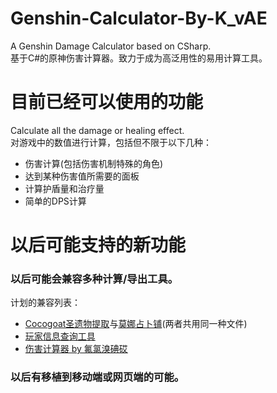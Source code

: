 # Genshin-Calculator-By-K_vAE
A Genshin Damage Calculator based on CSharp.  
基于C#的原神伤害计算器。致力于成为高泛用性的易用计算工具。

# 目前已经可以使用的功能
Calculate all the damage or healing effect.  
对游戏中的数值进行计算，包括但不限于以下几种：
* 伤害计算(包括伤害机制特殊的角色)  
* 达到某种伤害值所需要的面板
* 计算护盾量和治疗量
* 简单的DPS计算

# 以后可能支持的新功能

### 以后可能会兼容多种计算/导出工具。  
计划的兼容列表：
* [Cocogoat圣遗物提取](https://github.com/YuehaiTeam/cocogoat)与[莫娜占卜铺](https://github.com/wormtql/genshin_artifact)(两者共用同一种文件)
* [玩家信息查询工具](https://github.com/Azure99/GenshinPlayerQuery)
* [伤害计算器 by 氟氯溴碘砹](https://bbs.nga.cn/read.php?tid=25093894)

### 以后有移植到移动端或网页端的可能。
